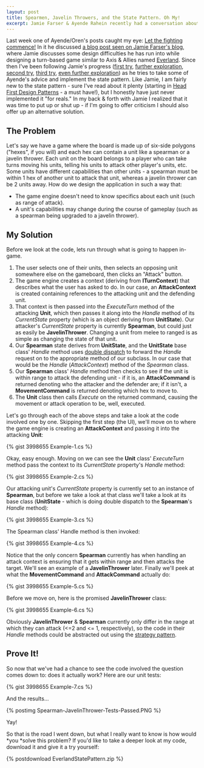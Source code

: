 ```yaml
--- 
layout: post
title: Spearmen, Javelin Throwers, and the State Pattern. Oh My!
excerpt: Jamie Farser & Ayende Rahein recently had a conversation about using the State Pattern for units in a game Jamie is building. I've been following along trying to figure my way through the state pattern as well, and decided to take a stab at my own solution to Jamie's problem.
---
```


Last week one of Ayende/Oren's posts caught my eye: [Let the fighting commence!](http://ayende.com/Blog/archive/2009/08/05/let-the-fighting-commence.aspx) In it he discussed [a blog post seen on Jamie Farser's blog](http://www.thecodespring.com/2009/08/interface-overload.html), where Jamie discusses some design difficulties he has run into while designing a turn-based game similar to Axis & Allies named [Everland](http://code.google.com/p/everland/). Since then I've been following Jamie's progress ([first try](http://www.thecodespring.com/2009/08/state-pattern.html), [further exploration](http://www.thecodespring.com/2009/08/state-pattern-part-15.html), [second try](http://www.thecodespring.com/2009/08/state-pattern-part-2-of.html), [third try](http://www.thecodespring.com/2009/08/state-pattern-part-3.html), [even further exploration](http://www.thecodespring.com/2009/08/state-pattern-transitions.html)) as he tries to take some of Ayende's advice and implement the state pattern. Like Jamie, I am fairly new to the state pattern - sure I've read about it plenty (starting in [Head First Design Patterns](http://www.amazon.com/First-Design-Patterns-Elisabeth-Freeman/dp/0596007124) - a must have!), but I honestly have just never implemented it "for reals." In my back & forth with Jamie I realized that it was time to put up or shut up - if I'm going to offer criticism I should also offer up an alternative solution.

## The Problem

Let's say we have a game where the board is made up of six-side polygons ("hexes", if you will) and each hex can contain a unit like a spearman or a javelin thrower. Each unit on the board belongs to a player who can take turns moving his units, telling his units to attack other player's units, etc. Some units have different capabilities than other units - a spearman must be within 1 hex of another unit to attack that unit, whereas a javelin thrower can be 2 units away. How do we design the application in such a way that:

* The game engine doesn't need to know specifics about each unit (such as range of attack).
* A unit's capabilities may change during the course of gameplay (such as a spearman being upgraded to a javelin thrower).

## My Solution

Before we look at the code, lets run through what is going to happen in-game.

1. The user selects one of their units, then selects an opposing unit somewhere else on the gameboard, then clicks an "Attack" button.
2. The game engine creates a context (deriving from **ITurnContext**) that describes what the user has asked to do. In our case, an **AttackContext** is created containing references to the attacking unit and the defending unit.
3. That context is then passed into the *ExecuteTurn* method of the attacking **Unit**, which then passes it along into the *Handle* method of its *CurrentState* property (which is an object deriving from **UnitState**). Our attacker's *CurrentState* property is currently **Spearman**, but could just as easily be **JavelinThrower**. Changing a unit from melee to ranged is as simple as changing the state of that unit.
4. Our **Spearman** state derives from **UnitState**, and the **UnitState** base class' *Handle* method uses [double dispatch](http://en.wikipedia.org/wiki/Double_dispatch) to forward the *Handle* request on to the appropriate method of our subclass. In our case that would be the *Handle* (*AttackContext*) method of the *Spearman* class.
5. Our **Spearman** class' *Handle* method then checks to see if the unit is within range to attack the defending unit - if it is, an **AttackCommand** is returned denoting who the attacker and the defender are; if it isn't, a **MovementCommand** is returned denoting which hex to move to.
6. The **Unit** class then calls *Execute* on the returned command, causing the movement or attack operation to be, well, executed.

Let's go through each of the above steps and take a look at the code involved one by one. Skipping the first step (the UI), we'll move on to where the game engine is creating an **AttackContext** and passing it into the attacking **Unit**:

{% gist 3998655 Example-1.cs %}

Okay, easy enough. Moving on we can see the **Unit** class' *ExecuteTurn* method pass the context to its *CurrentState* property's *Handle* method:

{% gist 3998655 Example-2.cs %}

Our attacking unit's *CurrentState* property is currently set to an instance of **Spearman**, but before we take a look at that class we'll take a look at its base class (**UnitState** - which is doing double dispatch to the **Spearman**'s *Handle* method):

{% gist 3998655 Example-3.cs %}

The Spearman class' Handle method is then invoked:

{% gist 3998655 Example-4.cs %}

Notice that the only concern **Spearman** currently has when handling an attack context is ensuring that it gets within range and then attacks the target. We'll see an example of a **JavelinThrower** later. Finally we'll peek at what the **MovementCommand** and **AttackCommand** actually do:

{% gist 3998655 Example-5.cs %}

Before we move on, here is the promised **JavelinThrower** class:

{% gist 3998655 Example-6.cs %}

Obviously **JavelinThrower** & **Spearman** currently only differ in the range at which they can attack (&lt;=2 and &lt;= 1, respectively), so the code in their *Handle* methods could be abstracted out using the [strategy pattern](http://en.wikipedia.org/wiki/Strategy_pattern).

## Prove It!

So now that we've had a chance to see the code involved the question comes down to: does it actually work? Here are our unit tests:

{% gist 3998655 Example-7.cs %}

And the results...

{% postimg Spearman-JavelinThrower-Tests-Passed.PNG %}

Yay!

So that is the road I went down, but what I really want to know is how would *you *solve this problem? If you'd like to take a deeper look at my code, download it and give it a try yourself:

{% postdownload EverlandStatePattern.zip %}